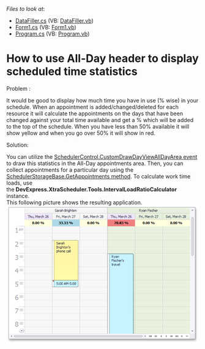 <!-- default file list -->
*Files to look at*:

* [DataFiller.cs](./CS/DataFiller.cs) (VB: [DataFiller.vb](./VB/DataFiller.vb))
* [Form1.cs](./CS/Form1.cs) (VB: [Form1.vb](./VB/Form1.vb))
* [Program.cs](./CS/Program.cs) (VB: [Program.vb](./VB/Program.vb))
<!-- default file list end -->
# How to use All-Day header to display scheduled time statistics


<p>Problem :</p>
<p>It would be good to display how much time you have in use (% wise) in your schedule. When an appointment is added/changed/deleted for each resource it will calculate the appointments on the days that have been changed against your total time available and get a % which will be added to the top of the schedule. When you have less than 50% available it will show yellow and when you go over 50% it will show in red.</p>
<p>Solution:</p>
<p>You can utilize the <a href="https://docs.devexpress.com/WindowsForms/DevExpress.XtraScheduler.SchedulerControl.CustomDrawDayViewAllDayArea">SchedulerControl.CustomDrawDayViewAllDayArea event</a> to draw this statistics in the All-Day appointments area. Then, you can collect appointments for a particular day using the <a href="https://docs.devexpress.com/WindowsForms/DevExpress.XtraScheduler.SchedulerDataStorage.GetAppointments.overloads">SchedulerStorageBase.GetAppointments method</a>. To calculate work time loads, use the<strong> DevExpress.XtraScheduler.Tools.IntervalLoadRatioCalculator</strong> instance.<br /> This following picture shows the resulting application.<br /><img src="https://raw.githubusercontent.com/DevExpress-Examples/how-to-use-all-day-header-to-display-scheduled-time-statistics-e121/15.2.4+/media/0d43b8e0-d3c9-11e4-80bf-00155d62480c.png"></p>

<br/>


